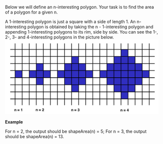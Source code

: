 Below we will define an n-interesting polygon. Your task is to find the area of a polygon for a given n.

A 1-interesting polygon is just a square with a side of length 1. An n-interesting polygon is obtained by taking the n - 1-interesting polygon and appending 1-interesting polygons to its rim, side by side. You can see the 1-, 2-, 3- and 4-interesting polygons in the picture below.
![img.png](img.png)


**Example**

For n = 2, the output should be
shapeArea(n) = 5;
For n = 3, the output should be
shapeArea(n) = 13.